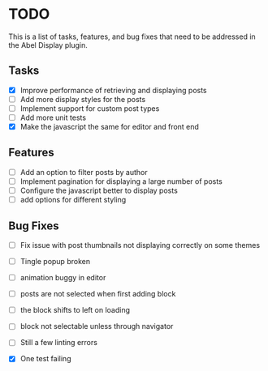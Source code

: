 # TODO

This is a list of tasks, features, and bug fixes that need to be addressed in the Abel Display plugin.

## Tasks

- [x] Improve performance of retrieving and displaying posts
- [ ] Add more display styles for the posts
- [ ] Implement support for custom post types
- [ ] Add more unit tests
- [x] Make the javascript the same for editor and front end

## Features

- [ ] Add an option to filter posts by author
- [ ] Implement pagination for displaying a large number of posts
- [ ] Configure the javascript better to display posts
- [ ] add options for different styling

## Bug Fixes

- [ ] Fix issue with post thumbnails not displaying correctly on some themes
- [ ] Tingle popup broken
- [ ] animation buggy in editor
- [ ] posts are not selected when first adding block
- [ ] the block shifts to left on loading
- [ ] block not selectable unless through navigator
- [ ] Still a few linting errors
- [x] One test failing

